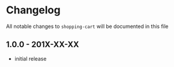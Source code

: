 # Changelog

All notable changes to `shopping-cart` will be documented in this file

## 1.0.0 - 201X-XX-XX

- initial release

